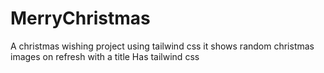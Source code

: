# MerryChristmas
A christmas wishing project using tailwind css it shows random christmas images on refresh with a title
Has tailwind css
